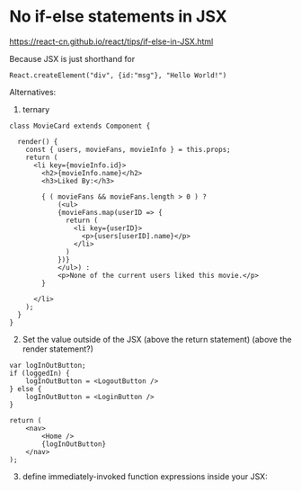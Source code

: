 # No if-else statements in JSX

https://react-cn.github.io/react/tips/if-else-in-JSX.html

Because JSX is just shorthand for

```
React.createElement("div", {id:"msg"}, "Hello World!")
```

Alternatives:

1. ternary

```
class MovieCard extends Component {

  render() {
    const { users, movieFans, movieInfo } = this.props;
    return (
      <li key={movieInfo.id}>
        <h2>{movieInfo.name}</h2>
        <h3>Liked By:</h3>

        { ( movieFans && movieFans.length > 0 ) ?
            (<ul>
            {movieFans.map(userID => {
              return (
                <li key={userID}>
                  <p>{users[userID].name}</p>
                </li>
              )
            })}
            </ul>) :
            <p>None of the current users liked this movie.</p>
        }

      </li>
    );
  }
}
```

2. Set the value outside of the JSX (above the return statement) (above the render statement?)

```
var logInOutButton;
if (loggedIn) {
    logInOutButton = <LogoutButton />
} else {
    logInOutButton = <LoginButton />
}

return (
    <nav>
        <Home />
        {logInOutButton}
    </nav>
);
```

3. define immediately-invoked function expressions inside your JSX:
